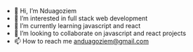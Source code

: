 - 👋 Hi, I’m Nduagoziem
- 👀 I’m interested in full stack web development
- 🌱 I’m currently learning javascript and react 
- 💞️ I’m looking to collaborate on javascript and react projects 
- 📫 How to reach me anduagoziem@gmail.com

<!---
nduagoziem/nduagoziem is a ✨ special ✨ repository because its `README.md` (this file) appears on your GitHub profile.
You can click the Preview link to take a look at your changes.
--->
